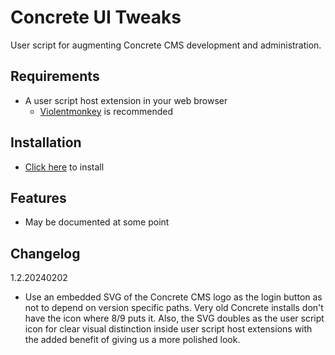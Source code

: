 # Concrete UI Tweaks
User script for augmenting Concrete CMS development and administration.

## Requirements
- A user script host extension in your web browser
  - [Violentmonkey](https://violentmonkey.github.io/) is recommended

## Installation
- [Click here](https://github.com/wtflm/concrete-ui-tweaks/raw/main/script.user.js) to install

## Features
- May be documented at some point

## Changelog
1.2.20240202
- Use an embedded SVG of the Concrete CMS logo as the login button as not to depend on version specific paths. Very old Concrete installs don't have the icon where 8/9 puts it. Also, the SVG doubles as the user script icon for clear visual distinction inside user script host extensions with the added benefit of giving us a more polished look.
